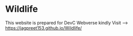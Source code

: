 # Wildlife

This website is prepared for DevC Webverse 
kindly Visit -->  https://jagpreet153.github.io/Wildlife/
